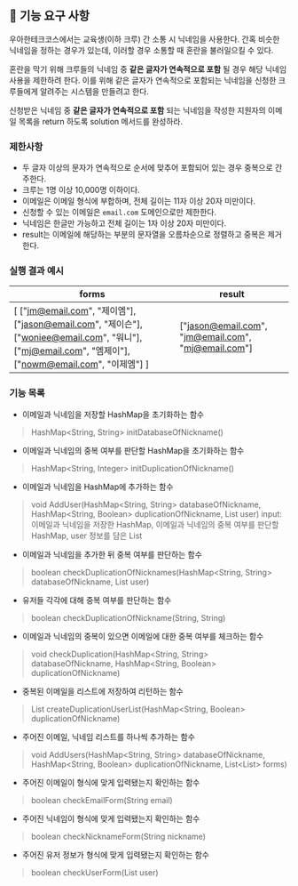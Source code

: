 ## 🚀 기능 요구 사항

우아한테크코스에서는 교육생(이하 크루) 간 소통 시 닉네임을 사용한다. 간혹 비슷한 닉네임을 정하는 경우가 있는데, 이러할 경우 소통할 때 혼란을 불러일으킬 수 있다.

혼란을 막기 위해 크루들의 닉네임 중 **같은 글자가 연속적으로 포함** 될 경우 해당 닉네임 사용을 제한하려 한다. 이를 위해 같은 글자가 연속적으로 포함되는 닉네임을 신청한 크루들에게 알려주는 시스템을 만들려고 한다.


신청받은 닉네임 중 **같은 글자가 연속적으로 포함** 되는 닉네임을 작성한 지원자의 이메일 목록을 return 하도록 solution 메서드를 완성하라.

### 제한사항

- 두 글자 이상의 문자가 연속적으로 순서에 맞추어 포함되어 있는 경우 중복으로 간주한다.
- 크루는 1명 이상 10,000명 이하이다.
- 이메일은 이메일 형식에 부합하며, 전체 길이는 11자 이상 20자 미만이다.
- 신청할 수 있는 이메일은 `email.com` 도메인으로만 제한한다.
- 닉네임은 한글만 가능하고 전체 길이는 1자 이상 20자 미만이다.
- result는 이메일에 해당하는 부분의 문자열을 오름차순으로 정렬하고 중복은 제거한다.

### 실행 결과 예시

| forms | result |
| --- | --- |
| [ ["jm@email.com", "제이엠"], ["jason@email.com", "제이슨"], ["woniee@email.com", "워니"], ["mj@email.com", "엠제이"], ["nowm@email.com", "이제엠"] ] | ["jason@email.com", "jm@email.com", "mj@email.com"] |

### 기능 목록
- 이메일과 닉네임을 저장할 HashMap을 초기화하는 함수
> HashMap<String, String> initDatabaseOfNickname()

- 이메일과 닉네임의 중복 여부를 판단할 HashMap을 초기화하는 함수
> HashMap<String, Integer> initDuplicationOfNickname()

- 이메일과 닉네임을 HashMap에 추가하는 함수
> void AddUser(HashMap<String, String> databaseOfNickname, HashMap<String, Boolean> duplicationOfNickname, List<String> user)
> input: 이메일과 닉네임을 저장한 HashMap, 이메일과 닉네임의 중복 여부를 판단할 HashMap, user 정보를 담은 List

- 이메일과 닉네임을 추가한 뒤 중복 여부를 판단하는 함수
> boolean checkDuplicationOfNicknames(HashMap<String, String> databaseOfNickname, List<String> user)

- 유저들 각각에 대해 중복 여부를 판단하는 함수
> boolean checkDuplicationOfNickname(String, String)

- 이메일과 닉네임의 중복이 있으면 이메일에 대한 중복 여부를 체크하는 함수
> void checkDuplication(HashMap<String, String> databaseOfNickname, HashMap<String, Boolean> duplicationOfNickname)

- 중복된 이메일을 리스트에 저장하여 리턴하는 함수
> List<String> createDuplicationUserList(HashMap<String, Boolean> duplicationOfNickname)

- 주어진 이메일, 닉네임 리스트를 하나씩 추가하는 함수
> void AddUsers(HashMap<String, String> databaseOfNickname, HashMap<String, Boolean> duplicationOfNickname, List<List<String>> forms)

- 주어진 이메일이 형식에 맞게 입력됐는지 확인하는 함수
> boolean checkEmailForm(String email)

- 주어진 닉네임이 형식에 맞게 입력됐는지 확인하는 함수
> boolean checkNicknameForm(String nickname)

- 주어진 유저 정보가 형식에 맞게 입력됐는지 확인하는 함수
> boolean checkUserForm(List<String> user)